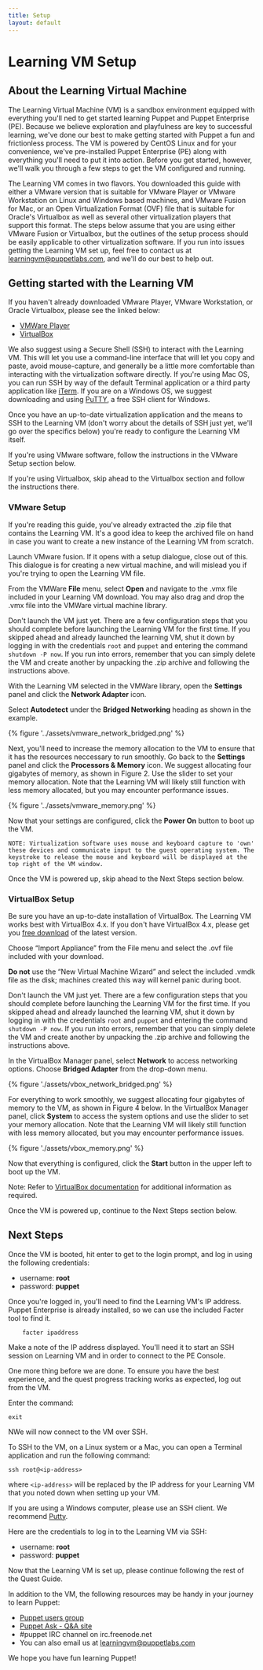 ```yaml
---
title: Setup
layout: default
---
```


# Learning VM Setup

## About the Learning Virtual Machine

The Learning Virtual Machine (VM) is a sandbox environment equipped with everything you'll ned to get started learning Puppet and Puppet Enterprise (PE). Because we believe exploration and playfulness are key to successful learning, we've done our best to make getting started with Puppet a fun and frictionless process. The VM is powered by CentOS Linux and for your convenience, we've pre-installed Puppet Enterprise (PE) along with everything you'll need to put it into action. Before you get started, however, we'll walk you through a few steps to get the VM configured and running.

The Learning VM comes in two flavors. You downloaded this guide with either a VMware version that is suitable for VMware Player or VMware Workstation on Linux and Windows based machines, and VMware Fusion for Mac, or an Open Virtualization Format (OVF) file that is suitable for Oracle's Virtualbox as well as several other virtualization players that support this format. The steps below assume that you are using either VMware Fusion or Virtualbox, but the outlines of the setup process should be easily applicable to other virtualization software. If you run into issues getting the Learning VM set up, feel free to contact us at learningvm@puppetlabs.com, and we'll do our best to help out.

## Getting started with the Learning VM

If you haven't already downloaded VMware Player, VMware Workstation, or Oracle Virtualbox, please see the linked below:

* [VMWare Player](http://www.vmware.com/go/downloadplayer)
* [VirtualBox](https://www.virtualbox.org/wiki/Downloads)

We also suggest using a Secure Shell (SSH) to interact with the Learning VM. This will let you use a command-line interface that will let you copy and paste, avoid mouse-capture, and generally be a little more comfortable than interacting with the virtualization software directly. If you're using Mac OS, you can run SSH by way of the default Terminal application or a third party application like [iTerm](http://iterm2.com/). If you are on a Windows OS, we suggest downloading and using [PuTTY](http://www.chiark.greenend.org.uk/~sgtatham/putty/download.html), a free SSH client for Windows.

Once you have an up-to-date virtualization application and the means to SSH to the Learning VM (don't worry about the details of SSH just yet, we'll go over the specifics below) you're ready to configure the Learning VM itself.

If you're using VMware software, follow the instructions in the VMware Setup section below.

If you're using Virtualbox, skip ahead to the Virtualbox section and follow the instructions there.

### VMware Setup

If you're reading this guide, you've already extracted the .zip file that contains the Learning VM. It's a good idea to keep the archived file on hand in case you want to create a new instance of the Learning VM from scratch.

Launch VMware fusion. If it opens with a setup dialogue, close out of this. This dialogue is for creating a new virtual machine, and will mislead you if you're trying to open the Learning VM file.

From the VMWare __File__ menu, select __Open__ and navigate to the .vmx file included in your Learning VM download. You may also drag and drop the .vmx file into the VMWare virtual machine library.

Don't launch the VM just yet. There are a few configuration steps that you should complete before launching the Learning VM for the first time. If you skipped ahead and already launched the learning VM, shut it down by logging in with the credentials `root` and `puppet` and entering the command `shutdown -P now`. If you run into errors, remember that you can simply delete the VM and create another by unpacking the .zip archive and following the instructions above.

With the Learning VM selected in the VMWare library, open the __Settings__ panel and click the __Network Adapter__ icon.

Select __Autodetect__ under the __Bridged Networking__ heading as shown in the example.

{% figure '../assets/vmware_network_bridged.png' %}

Next, you'll need to increase the memory allocation to the VM to ensure that it has the resources neccessary to run smoothly. Go back to the __Settings__ panel and click the __Processors & Memory__ icon. We suggest allocating four gigabytes of memory, as shown in Figure 2. Use the slider to set your memory allocation. Note that the Learning VM will likely still function with less memory allocated, but you may encounter performance issues.

{% figure '../assets/vmware_memory.png' %}

Now that your settings are configured, click the __Power On__ button to boot up the VM.

	NOTE: Virtualization software uses mouse and keyboard capture to 'own' these devices and communicate input to the guest operating system. The keystroke to release the mouse and keyboard will be displayed at the top right of the VM window.

Once the VM is powered up, skip ahead to the Next Steps section below.

### VirtualBox Setup

Be sure you have an up-to-date installation of VirtualBox. The Learning VM works best with VirtualBox 4.x. If you don't have VirtualBox 4.x, please get you [free download](https://www.virtualbox.org/wiki/Downloads) of the latest version.

Choose “Import Appliance” from the File menu and select the .ovf file included with your download.
	
__Do not__ use the “New Virtual Machine Wizard” and select the included .vmdk file as the disk; machines created this way will kernel panic during boot. 

Don't launch the VM just yet. There are a few configuration steps that you should complete before launching the Learning VM for the first time. If you skipped ahead and already launched the learning VM, shut it down by logging in with the credentials `root` and `puppet` and entering the command `shutdown -P now`. If you run into errors, remember that you can simply delete the VM and create another by unpacking the .zip archive and following the instructions above. 

In the VirtualBox Manager panel, select __Network__ to access networking options. Choose __Bridged Adapter__ from the drop-down menu.

{% figure './assets/vbox_network_bridged.png' %}

For everything to work smoothly, we suggest allocating four gigabytes of memory to the VM, as shown in Figure 4 below. In the VirtualBox Manager panel, click __System__ to access the system options and use the slider to set your memory allocation. Note that the Learning VM will likely still function with less memory allocated, but you may encounter performance issues.

{% figure './assets/vbox_memory.png' %}

Now that everything is configured, click the __Start__ button in the upper left to boot up the VM.

Note: Refer to [VirtualBox documentation](http://www.virtualbox.org/manual) for additional information as required.

Once the VM is powered up, continue to the Next Steps section below.

## Next Steps

Once the VM is booted, hit enter to get to the login prompt, and log in using the following credentials:  

* username: **root**
* password: **puppet**

Once you're logged in, you'll need to find the Learning VM's IP address. Puppet Enterprise is already installed, so we can use the included Facter tool to find it.
		
		facter ipaddress

Make a note of the IP address displayed. You'll need it to start an SSH session on Learning VM and in order to connect to the PE Console.

One more thing before we are done. To ensure you have the best experience, and the quest progress tracking works as expected, log out from the VM.

Enter the command:

    exit

NWe will now connect to the VM over SSH.

To SSH to the VM, on a Linux system or a Mac, you can open a Terminal application and run the following command:

    ssh root@<ip-address>

where `<ip-address>` will be replaced by the IP address for your Learning VM that you noted down when setting up your VM.

If you are using a Windows computer, please use an SSH client. We recommend [Putty](http://www.chiark.greenend.org.uk/~sgtatham/putty/download.html).

Here are the credentials to log in to the Learning VM via SSH:

 * username: **root**  
 * password: **puppet**

Now that the Learning VM is set up, please continue following the rest of the Quest Guide. 

In addition to the VM, the following resources may be handy in your journey to learn Puppet:

* [Puppet users group](http://groups.google.com/group/puppet-users)
* [Puppet Ask - Q&A site](http://ask.puppetlabs.com)
* #puppet IRC channel on irc.freenode.net
* You can also email us at <learningvm@puppetlabs.com>

We hope you have fun learning Puppet!

